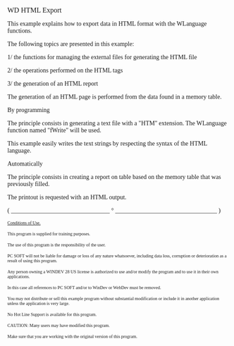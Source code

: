   
<span style="font-family:Arial sans-serif;font-size:16px;">WD HTML Export</span>

  
<span style="font-family:Arial sans-serif;font-size:14px;">This example explains how to export data in HTML format with the WLanguage functions.</span>

<span style="font-family:Arial sans-serif;font-size:14px;">The following topics are presented in this example:</span>

<span style="font-family:Arial sans-serif;font-size:14px;">1/ the functions for managing the external files for generating the HTML file</span>

<span style="font-family:Arial sans-serif;font-size:14px;">2/ the operations performed on the HTML tags</span>

<span style="font-family:Arial sans-serif;font-size:14px;">3/ the generation of an HTML report</span>

<span style="font-family:Arial sans-serif;font-size:14px;">The generation of an HTML page is performed from the data found in a memory table.</span>

<span style="font-family:Arial sans-serif;font-size:14px;">By programming</span>

<span style="font-family:Arial sans-serif;font-size:14px;">The principle consists in generating a text file with a "HTM" extension. The WLanguage function named "fWrite" will be used.</span>

<span style="font-family:Arial sans-serif;font-size:14px;">This example easily writes the text strings by respecting the syntax of the HTML language.</span>

<span style="font-family:Arial sans-serif;font-size:14px;">Automatically</span>

<span style="font-family:Arial sans-serif;font-size:14px;">The principle consists in creating a report on table based on the memory table that was previously filled.</span>

<span style="font-family:Arial sans-serif;font-size:14px;">The printout is requested with an HTML output.</span>

  
  
<span style="font-family:Arial sans-serif;font-size:14px;">( \_\_\_\_\_\_\_\_\_\_\_\_\_\_\_\_\_\_\_\_\_\_\_\_\_\_\_\_\_\_\_\_ ° \_\_\_\_\_\_\_\_\_\_\_\_\_\_\_\_\_\_\_\_\_\_\_\_\_\_\_\_\_\_\_\_\_ )</span>

  
<span style="text-decoration:underline;font-family:Arial sans-serif;font-size:10px;">Conditions of Use.</span>

<span style="font-family:Arial sans-serif;font-size:10px;">This program is supplied for training purposes.</span>

<span style="font-family:Arial sans-serif;font-size:10px;">The use of this program is the responsibility of the user. </span>

<span style="font-family:Arial sans-serif;font-size:10px;">PC SOFT will not be liable for damage or loss of any nature whatsoever, including data loss, corruption or deterioration as a result of using this program.</span>

<span style="font-family:Arial sans-serif;font-size:10px;">Any person owning a WINDEV 28 US license is authorized to use and/or modify the program and to use it in their own applications. </span>

<span style="font-family:Arial sans-serif;font-size:10px;">In this case all references to PC SOFT and/or to WinDev or WebDev must be removed.</span>

<span style="font-family:Arial sans-serif;font-size:10px;">You may not distribute or sell this example program without substantial modification or include it in another application unless the application is very large.</span>

  
<span style="font-family:Arial sans-serif;font-size:10px;">No Hot Line Support is available for this program.</span>

  
<span style="font-family:Arial sans-serif;font-size:10px;">CAUTION: Many users may have modified this program. </span>

<span style="font-family:Arial sans-serif;font-size:10px;">Make sure that you are working with the original version of this program.</span>

  
  
  
  